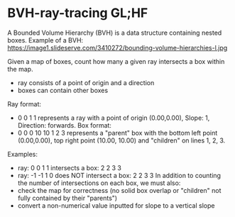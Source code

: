 # BVH-ray-tracing GL;HF

A Bounded Volume Hierarchy (BVH) is a data structure containing nested boxes.
Example of a BVH: https://image1.slideserve.com/3410272/bounding-volume-hierarchies-l.jpg

Given a map of boxes, count how many a given ray intersects a box within the map.
  - ray consists of a point of origin and a direction
  - boxes can contain other boxes

Ray format: 
  - 0 0 1 1 represents a ray with a point of origin (0.00,0.00), Slope: 1, Direction: forwards.
Box format: 
  - 0 0 0 10 10 1 2 3 represents a "parent" box with the bottom left point (0.00,0.00), top right point (10.00, 10.00) and "children" on lines 1, 2, 3.

Examples:
  - ray: 0 0 1 1 intersects a box: 2 2 3 3
  - ray: -1 -1 1 0 does NOT intersect a box: 2 2 3 3
In addition to counting the number of intersections on each box, we must also:
  - check the map for correctness (no solid box overlap or "children" not fully contained by their "parents")
  - convert a non-numerical value inputted for slope to a vertical slope
